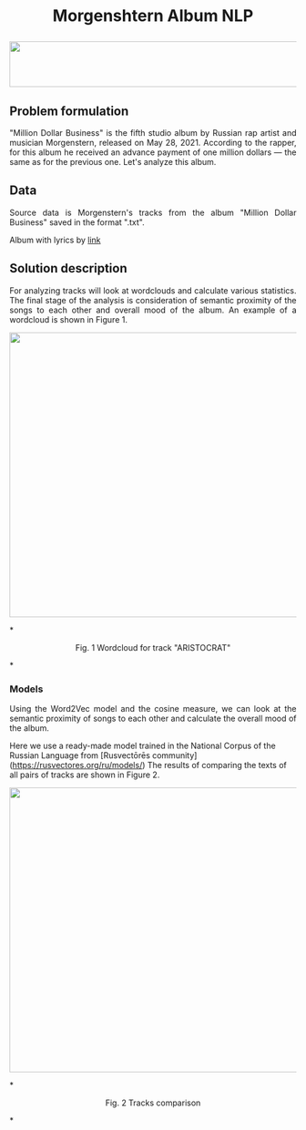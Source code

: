 # <p align="center">Morgenshtern Album NLP</p> 

<p align="center">
  <img src=https://img.golos.io/proxy/http://lk.aldmi.ru/wp-content/uploads/2016/04/Divider_03-1.png width="600" height="80">
</p>

## Problem formulation

<p align="justify"> 
  "Million Dollar Business" is the fifth studio album by Russian rap artist and musician Morgenstern, released on May 28, 2021. According to the rapper, for this album he received an advance payment of one million dollars — the same as for the previous one. Let's analyze this album.
</p>

## Data
<p align="justify"> 
  Source data is Morgenstern's tracks from the album "Million Dollar Business" saved in the format ".txt". 
</p>

 Album with lyrics by [link](https://genius.com/albums/Morgenshtern/Million-dollar-business)


## Solution description

<p align="justify"> 
  For analyzing tracks will look at wordclouds and calculate various statistics. The final stage of the analysis is consideration of semantic proximity of the songs to each other and overall mood of the album. An example of a wordcloud is shown in Figure 1.
</p>

<p align="center">
  <img src=pictures/WI_sales.png "Wordcloud for track "ARISTOCRAT"" width="750" height="500">
</p>

*<p align="center">
  Fig. 1 Wordcloud for track "ARISTOCRAT"
</p>* 
                

### Models
<p align="justify">
  Using the Word2Vec model and the cosine measure, we can look at the semantic proximity of songs to each other and calculate the overall mood of the album. 
</p>

Here we use a ready-made model trained in the National Corpus of the Russian Language from [Rusvectōrēs community] (https://rusvectores.org/ru/models/) 
The results of comparing the texts of all pairs of tracks are shown in Figure 2.


<p align="center">
  <img src=pictures/WI_sales.png "Tracks comparison" width="750" height="500">
</p>

*<p align="center">
  Fig. 2 Tracks comparison
</p>* 
